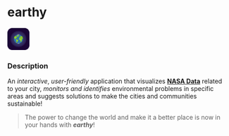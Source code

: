 # earthy

<img src="https://raw.githubusercontent.com/abeer01000001/earthy/master/assets/images/icon.png" width="50">

### Description

An *interactive*, *user-friendly* application that visualizes **[NASA Data](https://data.nasa.gov/)** related to your city, *monitors and identifies* environmental problems in specific areas and suggests solutions to make the cities and communities sustainable!  
  
> The power to change the world and make it a better place is now in your hands with ***earthy***!

 